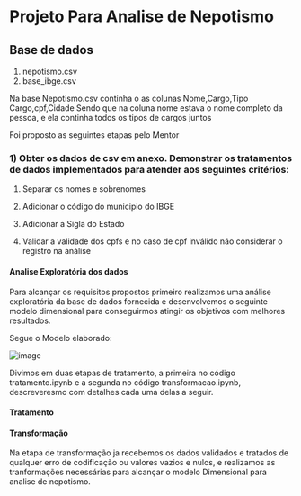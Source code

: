 # Projeto Para Analise de Nepotismo

## Base de dados 

1. nepotismo.csv
2. base_ibge.csv


Na base Nepotismo.csv continha o as colunas Nome,Cargo,Tipo Cargo,cpf,Cidade
Sendo que na coluna nome estava o nome completo da pessoa, e ela continha todos os tipos de cargos juntos

Foi proposto as seguintes etapas pelo Mentor

### 1) Obter os dados de csv em anexo. Demonstrar os tratamentos de dados implementados para atender aos seguintes critérios:

1. Separar os nomes e sobrenomes

2. Adicionar o código do municipio do IBGE 

3. Adicionar a Sigla do Estado

4. Validar a validade dos cpfs e no caso de cpf inválido não considerar o registro na análise


#### Analise Exploratória dos dados

Para alcançar os requisitos propostos primeiro realizamos uma análise exploratória da base de dados fornecida e desenvolvemos o seguinte modelo dimensional para conseguirmos atingir os objetivos com melhores resultados.

Segue o Modelo elaborado:


![image](https://user-images.githubusercontent.com/62062407/206534127-637a0763-a866-4755-b2c8-b206ef5250bd.png)




Divimos em duas etapas de tratamento, a primeira no código tratamento.ipynb e a segunda no código transformacao.ipynb, descreveresmo com detalhes cada uma delas a seguir.




#### Tratamento



#### Transformação


Na etapa de transformação ja recebemos os dados validados e tratados de qualquer erro de codificação ou valores vazios e nulos, e realizamos as tranformações necessárias para alcançar o modelo Dimensional para analise de nepotismo.








